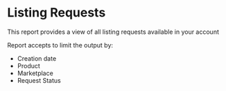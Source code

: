 # Listing Requests

This report provides a view of all listing requests available in your account

Report accepts to limit the output by:
* Creation date
* Product
* Marketplace
* Request Status
